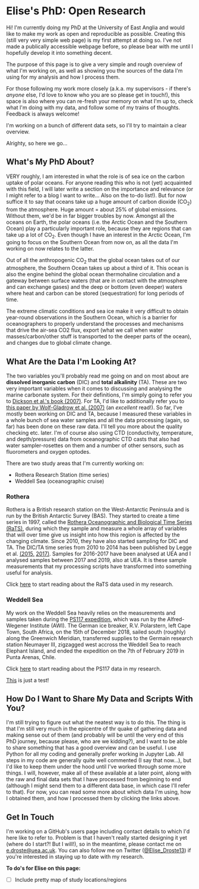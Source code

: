# Elise's PhD: Open Research

Hi! I'm currently doing my PhD at the University of East Anglia and would like to make my work as open and reproducible as possible. Creating this (still very very simple web page) is my first attempt at doing so. I've not made a publically accessible webpage before, so please bear with me until I hopefully develop it into something decent. 

The purpose of this page is to give a very simple and rough overview of what I'm working on, as well as showing you the sources of the data I'm using for my analysis and how I process them. 

For those following my work more closely (a.k.a. my supervisors - if there's *anyone* else, I'd love to know who you are so please get in touch!), this space is also where you can re-fresh your memory on what I'm up to, check what I'm doing with my data, and follow some of my trains of thoughts. Feedback is always welcome! 

I'm working on a bunch of different data sets, so I'll try to maintain a clear overview. 

Alrighty, so here we go... 

## What's My PhD About? 
VERY roughly, I am interested in what the role is of sea ice on the carbon uptake of polar oceans. For anyone reading this who is not (yet) acquainted with this field, I will later write a section on the importance and relevance (or I might refer to a blog I want to write... Also on the to-do list!). But for now suffice it to say that oceans take up a huge amount of carbon dioxide (CO<sub>2</sub>) from the atmosphere. Huge amount = about 25% of global emissions. Without them, we'd be in far bigger troubles by now. Amongst all the oceans on Earth, the polar oceans (i.e. the Arctic Ocean and the Southern Ocean) play a particularly important role, because they are regions that can take up a lot of CO<sub>2</sub>. Even though I have an interest in the Arctic Ocean, I'm going to focus on the Southern Ocean from now on, as all the data I'm working on now relates to the latter. 

Out of all the anthropogenic CO<sub>2</sub> that the global ocean takes out of our atmosphere, the Southern Ocean takes up about a third of it. This ocean is also the engine behind the global ocean thermohaline circulation and a gateway between surface waters (that are in contact with the atmosphere and can exchange gases) and the deep or bottom (even deeper) waters where heat and carbon can be stored (sequestration) for long periods of time. 

The extreme climatic conditions and sea ice make it very difficult to obtain year-round observations in the Southern Ocean, which is a barrier for oceanographers to properly understand the processes and mechanisms that drive the air-sea CO2 flux, export (what we call when water masses/carbon/other stuff is transported to the deeper parts of the ocean), and changes due to global climate change. 

## What Are the Data I'm Looking At? 
The two variables you'll probably read me going on and on most about are **dissolved inorganic carbon** (DIC) and **total alkalinity** (TA). These are two very important variables when it comes to discussing and analysing the marine carbonate system. For their definitions, I'm simply going to refer you to [Dickson et al.'s book (2007)](https://www.oceanbestpractices.net/handle/11329/249). For TA, I'd like to additionally refer you to [this paper by Wolf-Gladrow et al. (2007)](https://www.sciencedirect.com/science/article/pii/S0304420307000047?casa_token=l9KEEH2F3tUAAAAA:DlUwWpJ380wZq2nI4qHssJiCHWi1d2GoQsE2oBvf03pogfkOi8hzCjsh6anxa_8TQ6RU3j9K1w) (an *excellent* read!). So far, I've mostly been working on DIC and TA, because I measured these variables in a whole bunch of sea water samples and all the data processing (again, so far) has been done on these raw data. I'll tell you more about the quality checking etc. later. I'm of course also using CTD (conductivity, temperature, and depth/pressure) data from oceanographic CTD casts that also had water sampler-rosettes on them and a number of other sensors, such as fluorometers and oxygen optodes. 

There are two study areas that I'm currently working on: 

- Rothera Research Station (time series)
- Weddell Sea (oceanographic cruise)

### Rothera
Rothera is a British research station on the West-Antarctic Peninsula and is run by the British Antarctic Survey (BAS). They started to create a time series in 1997, called the [Rothera Oceanographic and Biological Time Series (RaTS)](https://www.bas.ac.uk/project/rats/), during which they sample and measure a whole array of variables that will over time give us insight into how this region is affected by the changing climate. Since 2010, they have also started sampling for DIC and TA. The DIC/TA time series from 2010 to 2014 has been published by Legge et al. [(2015,](https://agupubs.onlinelibrary.wiley.com/doi/full/10.1002/2015GL063796) [2017)](https://www.sciencedirect.com/science/article/pii/S0967064516303253). Samples for 2016-2017 have been analysed at UEA and I analysed samples between 2017 and 2019, also at UEA. It is these sample measurements that my processing scripts have transformed into something useful for analysis. 

Click [here](RaTS.md) to start reading about the RaTS data used in my research. 

### Weddell Sea
My work on the Weddell Sea heavily relies on the measurements and samples taken during the [PS117 expedition](https://www.tib.eu/en/search/id/awi%3Adoi~10.2312%252FBzPM_0732_2019/), which was run by the Alfred-Wegener Institute (AWI). The German ice breaker, R.V. Polarstern, left Cape Town, South Africa, on the 15th of December 2018, sailed south (roughly) along the Greenwich Meridian, transferred supplies to the Germain research station Neumayer III, zigzagged west accross the Weddell Sea to reach Elephant Island, and ended the expedition on the 7th of February 2019 in Punta Arenas, Chile. 

Click [here](PS117.md) to start reading about the PS117 data in my research. 

[This](https://edroste.github.io/ED_PhD_PS117/) is just a test!

## How Do I Want to Share My Data and Scripts With You? 
I'm still trying to figure out what the neatest way is to do this. The thing is that I'm still very much in the epicentre of thr quake of gathering data and making sense out of them (and probably will be until the very end of this PhD journey, because please, who are we kidding?), and I want to be able to share something that has a good overview and can be useful. I use Python for all my coding and generally prefer working in Jupyter Lab. All steps in my code are generally quite well commented (I say that now...), but I'd like to keep them under the hood until I've worked through some more things. I will, however, make all of these available at a later point, along with the raw and final data sets that I have processed from beginning to end (although I might send them to a different data base, in which case I'll refer to that). For now, you can read some more about which data I'm using, how I obtained them, and how I processed them by clicking the links above. 

## Get In Touch
I'm working on a GitHub's users page including contact details to which I'd here like to refer to. Problem is that I haven't really started designing it yet (where do I start?! But I will!), so in the meantime, please contact me on <e.droste@uea.ac.uk>. You can also follow me on Twitter ([@Elise_Droste13](https://twitter.com/Elise_Droste13)) if you're interested in staying up to date with my research. 


**To do's for Elise on this page:**
- [ ] Include pretty map of study locations/regions


